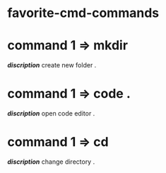 # favorite-cmd-commands

# command 1 => mkdir

**_discription_** create new folder .

# command 1 => code .

**_discription_** open code editor .

# command 1 => cd

**_discription_** change directory .
